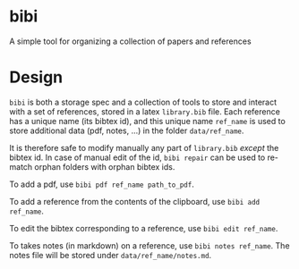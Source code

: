 # bibi
A simple tool for organizing a collection of papers and references

# Design

`bibi` is both a storage spec and a collection of tools to store and interact
with a set of references, stored in a latex `library.bib` file. Each reference
has a unique name (its bibtex id), and this unique name `ref_name` is used to
store additional data (pdf, notes, ...) in the folder `data/ref_name`.

It is therefore safe to modify manually any part of `library.bib` *except* the
bibtex id. In case of manual edit of the id, `bibi repair` can be used to
re-match orphan folders with orphan bibtex ids.

To add a pdf, use `bibi pdf ref_name path_to_pdf`.

To add a reference from the contents of the clipboard, use `bibi add ref_name`.

To edit the bibtex corresponding to a reference, use `bibi edit ref_name`.

To takes notes (in markdown) on a reference, use `bibi notes ref_name`. The
notes file will be stored under `data/ref_name/notes.md`.
